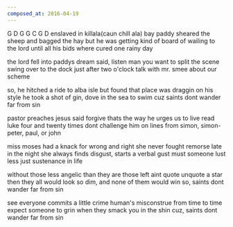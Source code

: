 ```yaml
---
composed_at: 2016-04-19
---
```


G D G G C G D
enslaved in killala(caun chill ala) bay
paddy sheared the sheep and bagged the hay
but he was getting kind of board
of wailing to the lord
until all his bids where cured one rainy day

the lord fell into paddys dream
said, listen man you want to split the scene
swing over to the dock
just after two o'clock
talk with mr. smee about our scheme

so, he hitched a ride to alba isle
but found that place was draggin on his style
he took a shot of gin, dove in the sea to swim
cuz saints dont wander far from sin

pastor preaches jesus said forgive
thats the way he urges us to live
read luke four and twenty times
dont challenge him on lines from simon, simon-peter, paul, or john

miss moses had a knack for wrong and right
she never fought remorse late in the night
she always finds disgust, starts a verbal gust
must someone lust less just sustenance in life

without those less angelic than they are
those left aint quote unquote a star
then they all would look so dim, and none of them would win
so, saints dont wander far from sin

see everyone commits a little crime
human's misconstrue from time to time
expect someone to grin when they smack you in the shin
cuz, saints dont wander far from sin

